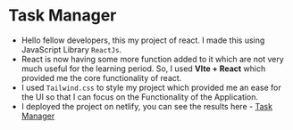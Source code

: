# Task Manager
- Hello fellow developers, this my project of react. I made this using JavaScript Library `ReactJs`. 
- React is now having some more function added to it which are not very much useful for the learning period. So, I used **VIte + React** which provided me the core functionality of react.
- I used `Tailwind.css` to style my project which provided me an ease for the UI so that I can focus on the Functionality of the Application.
- I deployed the project on netlify, you can see the results here - [Task Manager](https://insane-taskmanager.netlify.app/)
